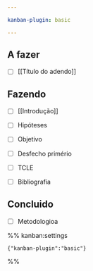```yaml
---

kanban-plugin: basic

---
```


## A fazer

- [ ] [[Título do adendo]]


## Fazendo

- [ ] [[Introdução]]
- [ ] Hipóteses
- [ ] Objetivo
- [ ] Desfecho primério
- [ ] TCLE
- [ ] Bibliografia


## Concluido

- [ ] Metodologioa




%% kanban:settings
```
{"kanban-plugin":"basic"}
```
%%
